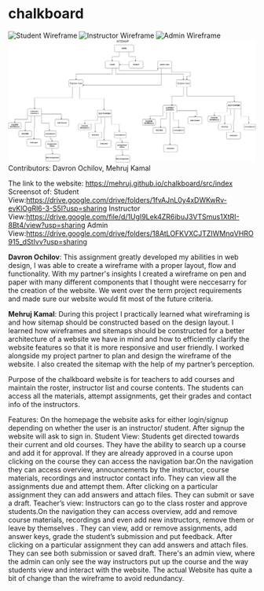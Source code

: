 # chalkboard
![Student Wireframe](wireframe_1.png)
![Instructor Wireframe](wireframe_2.png)
![Admin Wireframe](wireframe_3.png)
![Sitemap](sitemap_mk.png)
Contributors: Davron Ochilov, Mehruj Kamal


The link to the website: https://mehruj.github.io/chalkboard/src/index
Screensot of:
Student View:https://drive.google.com/drive/folders/1fvAJnL0y4xDWKwRv-evKlOgRl6-3-S5l?usp=sharing
Instructor View:https://drive.google.com/file/d/1UgI9Lek4ZR6ibuJ3VTSmus1XtRI-8Bt4/view?usp=sharing
Admin View:https://drive.google.com/drive/folders/18AtLOFKVXCJTZIWMnqVHRO915_dStIvv?usp=sharing


**Davron Ochilov**: This assignment greatly developed my abilities in web design, I was able to create a wireframe with a proper layout, flow and functionality. With my partner's insights I created a wireframe on pen and paper with many different components that I thought were neccesarry for the creation of the website. We went over the term project requirements and made sure our website would fit most of the future criteria. 

**Mehruj Kamal**:  During this project I practically learned what wireframing is and how sitemap should be constructed based on the design layout. I learned how wireframes and sitemaps should be constructed for a better architecture of a website we have in mind and how to efficiently clarify the website features so that it is more responsive and user friendly. I worked alongside my project partner to plan and design the wireframe of the website. I also created the sitemap with the help of my partner’s perception. 

Purpose of the chalkboard website is for teachers to add courses and maintain the roster, instructor list and course contents. The students can access all the materials, attempt assignments, get their grades and contact info of the instructors.

Features: 
On the homepage the website asks for either login/signup depending on whether the user is an instructor/ student. After signup the website will ask to sign in. 
Student View: 
Students get directed towards their current and old courses. They have the ability to search up a course and add it for approval. 
If they are already approved in a course upon clicking on the course they can access the navigation bar.On the navigation they can access overview, announcements by the instructor, course materials, recordings and instructor contact info. They can view all the assignments due and attempt them. After clicking on a particular assignment they can add answers and attach files. They can submit or save a draft.
Teacher’s view: 
Instructors can go to the class roster and approve students.On the navigation they can access overview, add and remove course materials, recordings and even add new instructors, remove them or leave by themselves . They can view, add or remove assignments, add answer keys, grade the student’s submission and put feedback. After clicking on a particular assignment they can add answers and attach files. They can see both submission or saved draft.
There's an admin view, where the admin can only see the way instructors put up the course and the way students view and interact with the website.
The actual Website has quite a bit of change than the wireframe to avoid redundancy.
